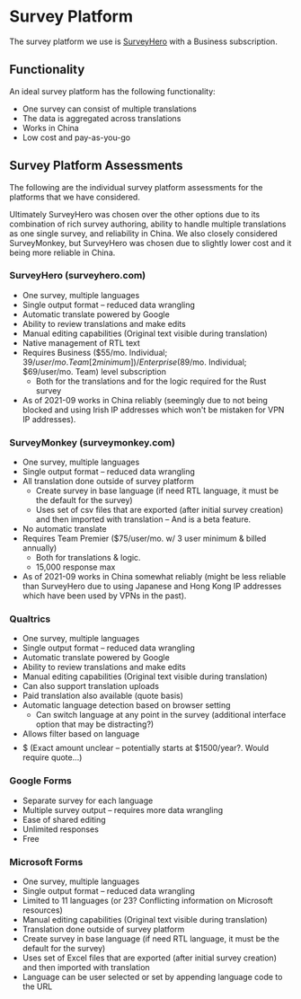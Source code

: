 # Survey Platform

The survey platform we use is [SurveyHero](https://www.surveyhero.com) with a Business subscription.

## Functionality 

An ideal survey platform has the following functionality:
* One survey can consist of multiple translations
* The data is aggregated across translations
* Works in China 
* Low cost and pay-as-you-go

## Survey Platform Assessments

The following are the individual survey platform assessments for the platforms that we have considered.

Ultimately SurveyHero was chosen over the other options due to its combination of rich survey authoring, ability to handle multiple translations as one single survey, and reliability in China. We also closely considered SurveyMonkey, but SurveyHero was chosen due to slightly lower cost and it being more reliable in China.

### SurveyHero (surveyhero.com)

* One survey, multiple languages
* Single output format – reduced data wrangling
* Automatic translate powered by Google
* Ability to review translations and make edits
* Manual editing capabilities (Original text visible during translation)
* Native management of RTL text
* Requires Business ($55/mo. Individual; $39/user/mo. Team [2 minimum])/Enterprise ($89/mo. Individual; $69/user/mo. Team) level subscription
  * Both for the translations and for the logic required for the Rust survey
* As of 2021-09 works in China reliably (seemingly due to not being blocked and using Irish IP addresses which won't be mistaken for VPN IP addresses).

### SurveyMonkey (surveymonkey.com)

* One survey, multiple languages
* Single output format – reduced data wrangling
* All translation done outside of survey platform
  * Create survey in base language (if need RTL language, it must be the default for the survey)
  * Uses set of csv files that are exported (after initial survey creation) and then imported with translation – And is a beta feature.
* No automatic translate
* Requires Team Premier ($75/user/mo. w/ 3 user minimum & billed annually)
  * Both for translations & logic. 
  * 15,000 response max 
* As of 2021-09 works in China somewhat reliably (might be less reliable than SurveyHero due to using Japanese and Hong Kong IP addresses which have been used by VPNs in the past).

### Qualtrics

* One survey, multiple languages
* Single output format – reduced data wrangling
* Automatic translate powered by Google
* Ability to review translations and make edits
* Manual editing capabilities (Original text visible during translation)
* Can also support translation uploads
* Paid translation also available (quote basis)
* Automatic language detection based on browser setting
  * Can switch language at any point in the survey (additional interface option that may be distracting?)
* Allows filter based on language
* $$$$$ (Exact amount unclear – potentially starts at $1500/year?. Would require quote…)

### Google Forms

* Separate survey for each language
* Multiple survey output – requires more data wrangling
* Ease of shared editing
* Unlimited responses
* Free

### Microsoft Forms

*	One survey, multiple languages
*	Single output format – reduced data wrangling
*	Limited to 11 languages (or 23? Conflicting information on Microsoft resources)
*	Manual editing capabilities (Original text visible during translation)
*	Translation done outside of survey platform
  *	Create survey in base language (if need RTL language, it must be the default for the survey)
  *	Uses set of Excel files that are exported (after initial survey creation) and then imported with translation
*	Language can be user selected or set by appending language code to the URL
